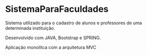 # SistemaParaFaculdades

Sistema utilizado para o cadastro de alunos e professores de uma determinada instituição.

Desenvolvido com  JAVA, Bootstrap e SPRING.

Aplicação monolitca com a arquitetura MVC
